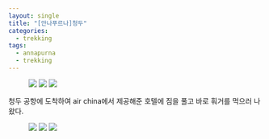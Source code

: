 ```yaml
---
layout: single
title: "[안나푸르나]청두"
categories:
  - trekking
tags:
  - annapurna
  - trekking
---
```


<figure class="third">
    <img src="/assets/images/10월30일/IMG_2656.png">
    <img src="/assets/images/10월30일/IMG_2675.png">
    <img src="/assets/images/10월30일/IMG_2673.png">
</figure>
청두 공항에 도착하여 air china에서 제공해준 호텔에 짐을 풀고 바로 훠거를 먹으러 나왔다.

<figure class="third">
    <img src="/assets/images/10월30일/IMG_2663.png">
    <img src="/assets/images/10월30일/IMG_2665.png">
    <img src="/assets/images/10월30일/IMG_2664.png">
</figure>